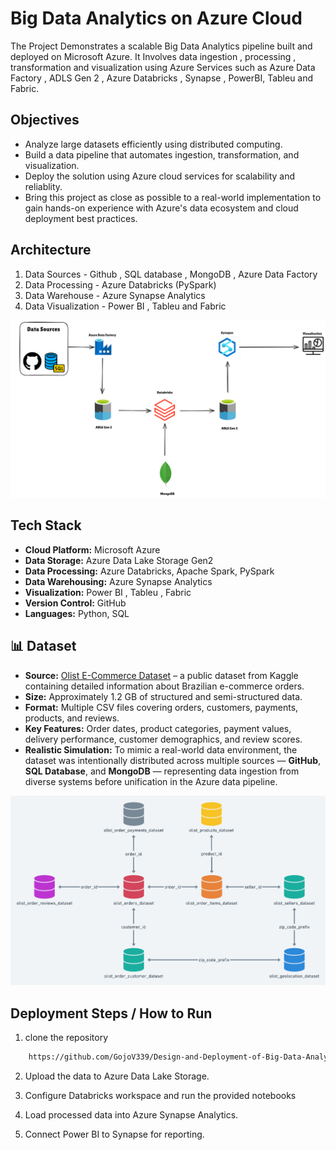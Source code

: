 # Big Data Analytics on Azure Cloud 

The Project Demonstrates a scalable Big Data Analytics pipeline built and deployed on Microsoft Azure. It Involves data ingestion , processing , transformation and visualization using Azure Services such as Azure Data Factory , ADLS Gen 2 , Azure Databricks , Synapse , PowerBI, Tableu and Fabric. 

## Objectives

- Analyze large datasets efficiently using distributed computing.
- Build a data pipeline that automates ingestion, transformation, and visualization.
- Deploy the solution using Azure cloud services for scalability and reliablity.
- Bring this project as close as possible to a real-world implementation to gain hands-on experience with Azure's data ecosystem and cloud deployment best practices.


## Architecture

1. Data Sources - Github , SQL database , MongoDB , Azure Data Factory
2. Data Processing - Azure Databricks (PySpark)
3. Data Warehouse - Azure Synapse Analytics
4. Data Visualization - Power BI , Tableu and Fabric

![Architecture Diagram](ArchitectureDiagram.png)

## Tech Stack

- **Cloud Platform:** Microsoft Azure  
- **Data Storage:** Azure Data Lake Storage Gen2  
- **Data Processing:** Azure Databricks, Apache Spark, PySpark  
- **Data Warehousing:** Azure Synapse Analytics  
- **Visualization:** Power BI , Tableu , Fabric
- **Version Control:** GitHub  
- **Languages:** Python, SQL

## 📊 Dataset

- **Source:** [Olist E-Commerce Dataset](https://www.kaggle.com/datasets/olistbr/brazilian-ecommerce) – a public dataset from Kaggle containing detailed information about Brazilian e-commerce orders.  
- **Size:** Approximately 1.2 GB of structured and semi-structured data.  
- **Format:** Multiple CSV files covering orders, customers, payments, products, and reviews.  
- **Key Features:** Order dates, product categories, payment values, delivery performance, customer demographics, and review scores.  
- **Realistic Simulation:** To mimic a real-world data environment, the dataset was intentionally distributed across multiple sources — **GitHub**, **SQL Database**, and **MongoDB** — representing data ingestion from diverse systems before unification in the Azure data pipeline.


![Dataset schema Diagram](dataset_scheman.png)


## Deployment Steps / How to Run

1. clone the repository 
```bash
    https://github.com/GojoV339/Design-and-Deployment-of-Big-Data-Analytics-Pipeline-on-Azure
```
2. Upload the data to Azure Data Lake Storage.

3. Configure Databricks workspace and run the provided notebooks 

4. Load processed data into Azure Synapse Analytics.

5. Connect Power BI to Synapse for reporting.



